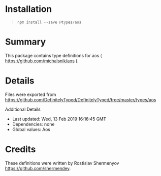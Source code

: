 # Installation
> `npm install --save @types/aos`

# Summary
This package contains type definitions for aos ( https://github.com/michalsnik/aos ).

# Details
Files were exported from https://github.com/DefinitelyTyped/DefinitelyTyped/tree/master/types/aos

Additional Details
 * Last updated: Wed, 13 Feb 2019 16:16:45 GMT
 * Dependencies: none
 * Global values: Aos

# Credits
These definitions were written by Rostislav Shermenyov <https://github.com/shermendev>.

